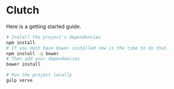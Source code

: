 # Clutch
Here is a getting started guide.

```bash
# Install the project's dependencies
npm install
# If you dont have bower installed now is the time to do that.
npm install -g bower
# Then add your dependancies
bower install

# Run the project locally
gulp serve